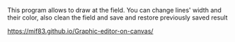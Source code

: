 This program allows to draw at the field. You can change lines' width and their color, also clean the field and save and restore previously saved result

https://mif83.github.io/Graphic-editor-on-canvas/